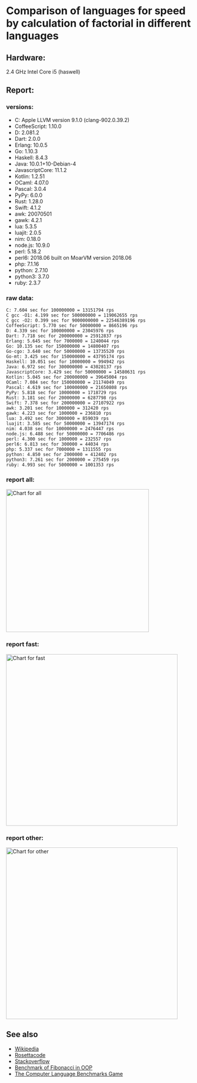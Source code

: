 Comparison of languages for speed by calculation of factorial in different languages
====================================================================================

Hardware:
---------
2.4 GHz Intel Core i5 (haswell)

Report:
-------
### versions:

  * C: Apple LLVM version 9.1.0 (clang-902.0.39.2)
  * CoffeeScript: 1.10.0
  * D: 2.081.2
  * Dart: 2.0.0
  * Erlang: 10.0.5
  * Go: 1.10.3
  * Haskell: 8.4.3
  * Java: 10.0.1+10-Debian-4
  * JavascriptCore: 11.1.2
  * Kotlin: 1.2.51
  * OCaml: 4.07.0
  * Pascal: 3.0.4
  * PyPy: 6.0.0
  * Rust: 1.28.0
  * Swift: 4.1.2
  * awk: 20070501
  * gawk: 4.2.1
  * lua: 5.3.5
  * luajit: 2.0.5
  * nim: 0.18.0
  * node.js: 10.9.0
  * perl: 5.18.2
  * perl6: 2018.06 built on MoarVM version 2018.06
  * php: 7.1.16
  * python: 2.7.10
  * python3: 3.7.0
  * ruby: 2.3.7


### raw data:

    C: 7.604 sec for 100000000 = 13151794 rps
    C gcc -O1: 4.199 sec for 500000000 = 119062655 rps
    C gcc -O2: 0.399 sec for 9000000000 = 22546389196 rps
    CoffeeScript: 5.770 sec for 50000000 = 8665196 rps
    D: 4.339 sec for 100000000 = 23045976 rps
    Dart: 7.718 sec for 200000000 = 25912837 rps
    Erlang: 5.645 sec for 7000000 = 1240044 rps
    Go: 10.135 sec for 150000000 = 14800407 rps
    Go-cgo: 3.640 sec for 50000000 = 13735520 rps
    Go-mt: 3.425 sec for 150000000 = 43795174 rps
    Haskell: 10.051 sec for 10000000 = 994942 rps
    Java: 6.972 sec for 300000000 = 43028137 rps
    JavascriptCore: 3.429 sec for 50000000 = 14580631 rps
    Kotlin: 5.045 sec for 200000000 = 39645004 rps
    OCaml: 7.084 sec for 150000000 = 21174049 rps
    Pascal: 4.619 sec for 100000000 = 21650808 rps
    PyPy: 5.818 sec for 10000000 = 1718729 rps
    Rust: 3.181 sec for 20000000 = 6287798 rps
    Swift: 7.378 sec for 200000000 = 27107922 rps
    awk: 3.201 sec for 1000000 = 312420 rps
    gawk: 4.223 sec for 1000000 = 236810 rps
    lua: 3.492 sec for 3000000 = 859039 rps
    luajit: 3.585 sec for 50000000 = 13947174 rps
    nim: 4.038 sec for 10000000 = 2476447 rps
    node.js: 6.488 sec for 50000000 = 7706486 rps
    perl: 4.300 sec for 1000000 = 232557 rps
    perl6: 6.813 sec for 300000 = 44034 rps
    php: 5.337 sec for 7000000 = 1311555 rps
    python: 4.850 sec for 2000000 = 412402 rps
    python3: 7.261 sec for 2000000 = 275459 rps
    ruby: 4.993 sec for 5000000 = 1001353 rps


### report all:

<img alt="Chart for all" width="388" src="https://chart.googleapis.com/chart?cht=bhs&chs=582x515&chd=t%3A119062654%2C43795174%2C43028136%2C39645003%2C27107921%2C25912837%2C23045976%2C21650807%2C21174049%2C14800407%2C14580631%2C13947173%2C13735519%2C13151794%2C8665196%2C7706486%2C6287797%2C2476447%2C1718729%2C1311555%2C1240044%2C1001353%2C994942%2C859038%2C412402%2C312420%2C275458%2C236810%2C232556&chco=4d89f9&chbh=12&chds=0,119062654.960045&chxt=x,y,r&chxl=1%3A%7Cperl%7Cgawk%7Cpython3%7Cawk%7Cpython%7Clua%7CHaskell%7Cruby%7CErlang%7Cphp%7CPyPy%7Cnim%7CRust%7Cnode.js%7CCoffeeScript%7CC%7CGo-cgo%7Cluajit%7CJavascriptCore%7CGo%7COCaml%7CPascal%7CD%7CDart%7CSwift%7CKotlin%7CJava%7CGo-mt%7CC%20gcc%20-O1%7C2%3A%7C232556%20rps%7C236810%20rps%7C275458%20rps%7C312420%20rps%7C412402%20rps%7C859038%20rps%7C994942%20rps%7C1001353%20rps%7C1240044%20rps%7C1311555%20rps%7C1718729%20rps%7C2476447%20rps%7C6287797%20rps%7C7706486%20rps%7C8665196%20rps%7C13151794%20rps%7C13735519%20rps%7C13947173%20rps%7C14580631%20rps%7C14800407%20rps%7C21174049%20rps%7C21650807%20rps%7C23045976%20rps%7C25912837%20rps%7C27107921%20rps%7C39645003%20rps%7C43028136%20rps%7C43795174%20rps%7C119062654%20rps%7C0%3A%7C0%20%25%7C10%20%25%7C20%20%25%7C30%20%25%7C40%20%25%7C50%20%25%7C60%20%25%7C70%20%25%7C80%20%25%7C90%20%25%7C100%20%25">

### report fast:

<img alt="Chart for fast" width="466" src="https://chart.googleapis.com/chart?cht=bhs&chs=700x328&chd=t%3A119062654%2C43795174%2C43028136%2C39645003%2C27107921%2C25912837%2C23045976%2C21650807%2C21174049%2C14800407%2C14580631%2C13947173%2C13735519%2C13151794%2C8665196%2C7706486%2C6287797%2C2476447&chco=4d89f9&chbh=12&chds=0,119062654.960045&chxt=x,y,r&chxl=1%3A%7Cnim%7CRust%7Cnode.js%7CCoffeeScript%7CC%7CGo-cgo%7Cluajit%7CJavascriptCore%7CGo%7COCaml%7CPascal%7CD%7CDart%7CSwift%7CKotlin%7CJava%7CGo-mt%7CC%20gcc%20-O1%7C2%3A%7C2476447%20rps%7C6287797%20rps%7C7706486%20rps%7C8665196%20rps%7C13151794%20rps%7C13735519%20rps%7C13947173%20rps%7C14580631%20rps%7C14800407%20rps%7C21174049%20rps%7C21650807%20rps%7C23045976%20rps%7C25912837%20rps%7C27107921%20rps%7C39645003%20rps%7C43028136%20rps%7C43795174%20rps%7C119062654%20rps%7C0%3A%7C0%20%25%7C10%20%25%7C20%20%25%7C30%20%25%7C40%20%25%7C50%20%25%7C60%20%25%7C70%20%25%7C80%20%25%7C90%20%25%7C100%20%25">

### report other:

<img alt="Chart for other" width="466" src="https://chart.googleapis.com/chart?cht=bhs&chs=700x209&chd=t%3A1718729%2C1311555%2C1240044%2C1001353%2C994942%2C859038%2C412402%2C312420%2C275458%2C236810%2C232556&chco=4d89f9&chbh=12&chds=0,1718729.2382879&chxt=x,y,r&chxl=1%3A%7Cperl%7Cgawk%7Cpython3%7Cawk%7Cpython%7Clua%7CHaskell%7Cruby%7CErlang%7Cphp%7CPyPy%7C2%3A%7C232556%20rps%7C236810%20rps%7C275458%20rps%7C312420%20rps%7C412402%20rps%7C859038%20rps%7C994942%20rps%7C1001353%20rps%7C1240044%20rps%7C1311555%20rps%7C1718729%20rps%7C0%3A%7C0%20%25%7C10%20%25%7C20%20%25%7C30%20%25%7C40%20%25%7C50%20%25%7C60%20%25%7C70%20%25%7C80%20%25%7C90%20%25%7C100%20%25">



See also
--------

  * [Wikipedia](http://en.wikipedia.org/wiki/Factorial)
  * [Rosettacode](http://rosettacode.org/wiki/Factorial)
  * [Stackoverflow](http://stackoverflow.com/questions/23930/factorial-algorithms-in-different-languages)
  * [Benchmark of Fibonacci in OOP](https://github.com/Balancer/benchmarks-fib-obj)
  * [The Computer Language Benchmarks Game](http://benchmarksgame.alioth.debian.org)
